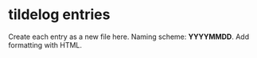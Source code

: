 tildelog entries
================

Create each entry as a new file here. Naming scheme: **YYYYMMDD**. Add formatting with HTML.
